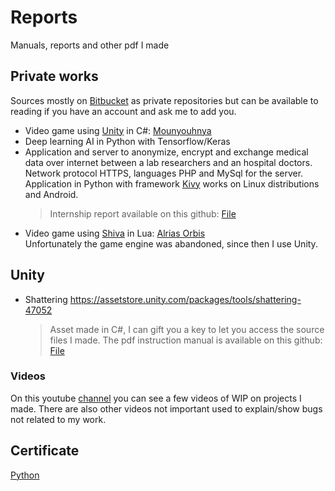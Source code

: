 # Reports
Manuals, reports and other pdf I made

## Private works
Sources mostly on [Bitbucket](https://bitbucket.org/) as private repositories but can be available to reading if you have an account and ask me to add you.
- Video game using [Unity](https://unity.com/) in C#: [Mounyouhnya](https://play.google.com/store/apps/details?id=com.afeel.mouhnya)
- Deep learning AI in Python with Tensorflow/Keras
- Application and server to anonymize, encrypt and exchange medical data over internet between a lab researchers and an hospital doctors.  
Network protocol HTTPS, languages PHP and MySql for the server. Application in Python with framework [Kivy](https://github.com/kivy/kivy) works on Linux distributions and Android.
  > Internship report available on this github: [File](https://github.com/Abysselene/Reports/blob/master/Internship%202018/Axel%20PERIGNON%20-%20Rapport%20de%20stage%20Master%202%20DAPM%20v1.2.pdf)
- Video game using [Shiva](https://shiva-engine.com/) in Lua: [Alrias Orbis](https://steamcommunity.com/sharedfiles/filedetails/?id=192064340)  
Unfortunately the game engine was abandoned, since then I use Unity.

## Unity
- Shattering
https://assetstore.unity.com/packages/tools/shattering-47052
  > Asset made in C#, I can gift you a key to let you access the source files I made. The pdf instruction manual is available on this github: [File](https://github.com/Abysselene/Reports/blob/master/Shattering.pdf)
  
### Videos
 On this youtube [channel](https://www.youtube.com/channel/UCsurmI46HpjOew-yHTp2MlA/videos) you can see a few videos of WIP on projects I made. There are also other videos not important used to explain/show bugs not related to my work.


## Certificate
  [Python](https://www.testdome.com/cert/5feb615614b34357ab8bb63f81e0bc6b)
